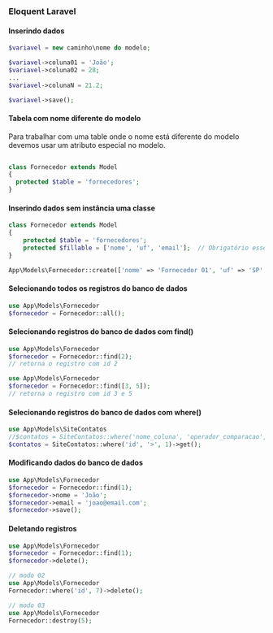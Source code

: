<h3> Eloquent Laravel </h3>

<h4> Inserindo dados </h4>

```php
$variavel = new caminho\nome do modelo;

$variavel->coluna01 = 'João';
$variavel->coluna02 = 28;
...
$variavel->colunaN = 21.2;

$variavel->save();
```

<h4> Tabela com nome diferente do modelo </h4>

Para trabalhar com uma table onde o nome está diferente do modelo devemos usar um atributo especial no modelo.

```php

class Fornecedor extends Model
{
  protected $table = 'fornecedores';
}
```

<h4> Inserindo dados sem instância uma classe </h4>

```php
class Fornecedor extends Model
{
    protected $table = 'fornecedores';
    protected $fillable = ['nome', 'uf', 'email'];  // Obrigatório esse atributo com um array das colunas a serem mexidas.
}

App\Models\Fornecedor::create(['nome' => 'Fornecedor 01', 'uf' => 'SP', 'email' => 'fornecedor@email.com']);
```

<h4> Selecionando todos os registros do banco de dados </h4>

```php
use App\Models\Fornecedor
$fornecedor = Fornecedor::all();
```

<h4> Selecionando registros do banco de dados com find() </h4>

```php
use App\Models\Fornecedor
$fornecedor = Fornecedor::find(2);
// retorna o registro com id 2

use App\Models\Fornecedor
$fornecedor = Fornecedor::find([3, 5]);
// retorna o registro com id 3 e 5
```

<h4> Selecionando registros do banco de dados com where() </h4>

```php
use App\Models\SiteContatos
//$contatos = SiteContatos::where('nome_coluna', 'operador_comparacao', 'valor');
$contatos = SiteContatos::where('id', '>', 1)->get();
```

<h4> Modificando dados do banco de dados </h4>

```php
use App\Models\Fornecedor
$fornecedor = Fornecedor::find(1);
$fornecedor->nome = 'João';
$fornecedor->email = 'joao@email.com';
$fornecedor->save();
```

<h4> Deletando registros </h4>

```php
use App\Models\Fornecedor
$fornecedor = Fornecedor::find(1);
$fornecedor->delete();

// modo 02
use App\Models\Fornecedor
Fornecedor::where('id', 7)->delete();

// modo 03
use App\Models\Fornecedor
Fornecedor::destroy(5);
```
